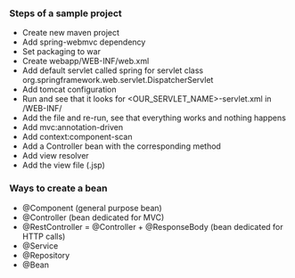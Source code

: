 ### Steps of a sample project
 - Create new maven project
 - Add spring-webmvc dependency
 - Set packaging to war
 - Create webapp/WEB-INF/web.xml
 - Add default servlet called spring for servlet class org.springframework.web.servlet.DispatcherServlet
 - Add tomcat configuration
 - Run and see that it looks for <OUR_SERVLET_NAME>-servlet.xml in /WEB-INF/
 - Add the file and re-run, see that everything works and nothing happens
 - Add mvc:annotation-driven
 - Add context:component-scan
 - Add a Controller bean with the corresponding method
 - Add view resolver
 - Add the view file (.jsp)

### Ways to create a bean

 - @Component (general purpose bean)
 - @Controller (bean dedicated for MVC)
 - @RestController = @Controller + @ResponseBody (bean dedicated for HTTP calls)
 - @Service
 - @Repository
 - @Bean
